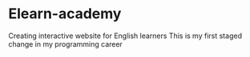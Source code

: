 # Elearn-academy
Creating interactive website for English learners 
This is my first staged change in my programming career 
